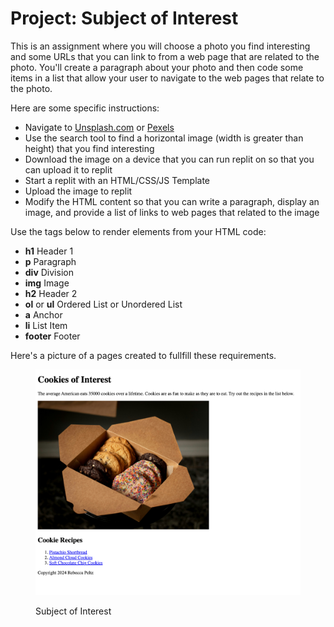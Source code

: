 # Project: Subject of Interest

This is an assignment where you will choose a photo you find interesting and some URLs that you can link to from a web page that are related to the photo. You'll create a paragraph about your photo and then code some items in a list that allow your user to navigate to the web pages that relate to the photo.

Here are some specific instructions:

* Navigate to [Unsplash.com](https://unsplash.com/) or [Pexels](https://www.pexels.com/)
* Use the search tool to find a horizontal image (width is greater than height) that you find interesting
* Download the image on a device that you can run replit on so that you can upload it to replit
* Start a replit with an HTML/CSS/JS Template
* Upload the image to replit
* Modify the HTML content so that you can write a paragraph, display an image, and provide a list of links to web pages that related to the image

Use the tags below to render elements from your HTML code:

* **h1** Header 1
* **p** Paragraph
* **div** Division
* **img** Image
* **h2** Header 2
* **ol** or **ul** Ordered List or Unordered List
* **a** Anchor
* **li** List Item
* **footer** Footer

Here's a picture of a pages created to fullfill these requirements.

<figure><img src="../.gitbook/assets/image (1) (1) (1) (1) (1) (1) (1) (1) (1) (1) (1) (1) (1) (1) (1) (1) (1) (1) (1).png" alt=""><figcaption><p>Subject of Interest</p></figcaption></figure>

